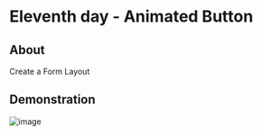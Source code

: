 # Eleventh day - Animated Button

## About

Create a Form Layout

## Demonstration

![image](images/login-form.gif)